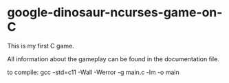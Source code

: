 # google-dinosaur-ncurses-game-on-C

This is my first C game.

All information about the gameplay can be found in the documentation file.

to compile: gcc -std=c11 -Wall -Werror -g    main.c  -lm -o main
